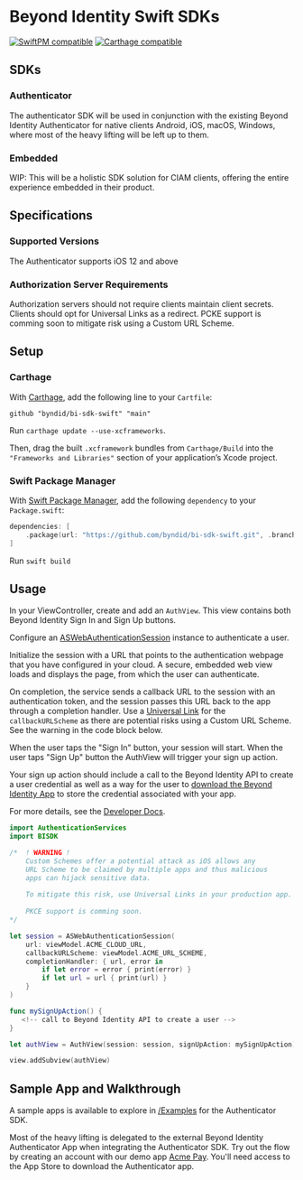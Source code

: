 # Beyond Identity Swift SDKs
[![SwiftPM compatible](https://img.shields.io/badge/SwiftPM-compatible-brightgreen.svg?style=flat)](https://swift.org/package-manager)
[![Carthage compatible](https://img.shields.io/badge/Carthage-compatible-brightgreen.svg?style=flat)](https://github.com/Carthage/Carthage)


## SDKs
### Authenticator
The authenticator SDK will be used in conjunction with the existing Beyond Identity Authenticator for native clients Android, iOS, macOS, Windows, where most of the heavy lifting will be left up to them.

### Embedded
WIP: This will be a holistic SDK solution for CIAM clients, offering the entire experience embedded in their product.

## Specifications
### Supported Versions
The Authenticator supports iOS 12 and above

### Authorization Server Requirements
Authorization servers should not require clients maintain client secrets. Clients should opt for Universal Links as a redirect. PCKE support is comming soon to mitigate risk using a Custom URL Scheme.

## Setup
### Carthage

With [Carthage](https://github.com/Carthage/Carthage), add the following
line to your `Cartfile`:

    github "byndid/bi-sdk-swift" "main"

Run `carthage update --use-xcframeworks`.
 
Then, drag the built `.xcframework` bundles from `Carthage/Build` into the `"Frameworks and Libraries"` section of your application’s Xcode project.

### Swift Package Manager

With [Swift Package Manager](https://swift.org/package-manager), 
add the following `dependency` to your `Package.swift`:

```swift
dependencies: [
    .package(url: "https://github.com/byndid/bi-sdk-swift.git", .branch("main"))
]
```
Run `swift build`

<!-- ### CocoaPods

With [CocoaPods](https://guides.cocoapods.org/using/getting-started.html),
add the following line to your `Podfile`:

    pod 'BISDK'

Then, run `pod install`.

Use the `Authenticator` subspec:

    pod 'BISDK/Authenticator'
    
Use the `Embedded` subspec:

    pod 'BISDK/Embedded'
 -->


## Usage
In your ViewController, create and add an `AuthView`. This view contains both Beyond Identity Sign In and Sign Up buttons.

Configure an [ASWebAuthenticationSession](https://developer.apple.com/documentation/authenticationservices/aswebauthenticationsession) instance to authenticate a user. 

Initialize the session with a URL that points to the authentication webpage that you have configured in your cloud. A secure, embedded web view loads and displays the page, from which the user can authenticate. 

On completion, the service sends a callback URL to the session with an authentication token, and the session passes this URL back to the app through a completion handler. Use a [Universal Link](https://developer.apple.com/library/archive/documentation/General/Conceptual/AppSearch/UniversalLinks.html) for the `callbackURLScheme` as there are potential risks using a Custom URL Scheme. See the warning in the code block below.

When the user taps the "Sign In" button, your session will start. When the user taps "Sign Up" button the AuthView will trigger your sign up action. 

Your sign up action should include a call to the Beyond Identity API to create a user credential as well as a way for the user to [download the Beyond Identity App](https://app.byndid.com/downloads) to store the credential associated with your app. 

For more details, see the [Developer Docs](https://docs.byndid.com).

```swift
import AuthenticationServices
import BISDK

/*  ! WARNING !
    Custom Schemes offer a potential attack as iOS allows any 
    URL Scheme to be claimed by multiple apps and thus malicious 
    apps can hijack sensitive data. 
    
    To mitigate this risk, use Universal Links in your production app.
    
    PKCE support is comming soon.
*/

let session = ASWebAuthenticationSession(
    url: viewModel.ACME_CLOUD_URL,
    callbackURLScheme: viewModel.ACME_URL_SCHEME,
    completionHandler: { url, error in
        if let error = error { print(error) }
        if let url = url { print(url) }
    }
)
```

``` swift
func mySignUpAction() {
   <!-- call to Beyond Identity API to create a user -->
} 
```

``` swift
let authView = AuthView(session: session, signUpAction: mySignUpAction)

view.addSubview(authView)
```

## Sample App and Walkthrough

A sample apps is available to explore in [/Examples](https://github.com/byndid/bi-sdk-swift/tree/main/Example) for the Authenticator SDK. 

Most of the heavy lifting is delegated to the external Beyond Identity Authenticator App when integrating the Authenticator SDK. Try out the flow by creating an account with our demo app [Acme Pay](https://acme-app.byndid.com/). You'll need access to the App Store to download the Authenticator app.